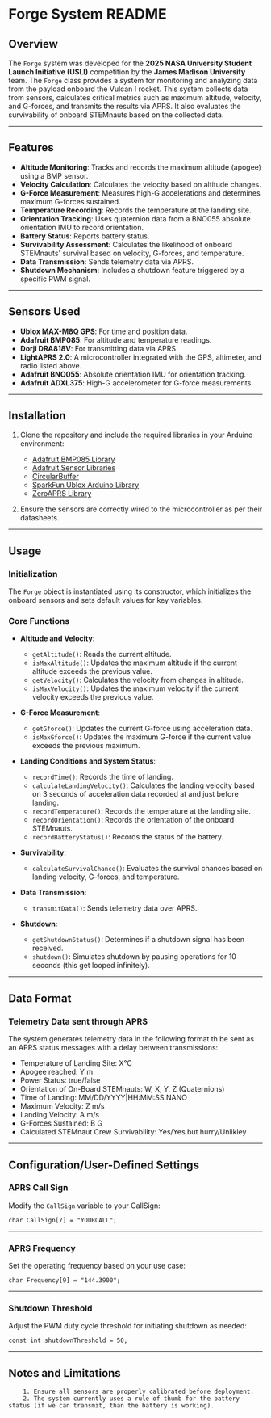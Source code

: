 # Forge System README

## Overview
The `Forge` system was developed for the **2025 NASA University Student Launch Initiative (USLI)** competition by the **James Madison University** team.
The `Forge` class provides a system for monitoring and analyzing data from the payload onboard the Vulcan I rocket. This system collects data from sensors, calculates critical metrics such as maximum altitude, velocity, and G-forces, and transmits the results via APRS. It also evaluates the survivability of onboard STEMnauts based on the collected data.

---

## Features
- **Altitude Monitoring**: Tracks and records the maximum altitude (apogee) using a BMP sensor.
- **Velocity Calculation**: Calculates the velocity based on altitude changes.
- **G-Force Measurement**: Measures high-G accelerations and determines maximum G-forces sustained.
- **Temperature Recording**: Records the temperature at the landing site.
- **Orientation Tracking**: Uses quaternion data from a BNO055 absolute orientation IMU to record orientation.
- **Battery Status**: Reports battery status.
- **Survivability Assessment**: Calculates the likelihood of onboard STEMnauts' survival based on velocity, G-forces, and temperature.
- **Data Transmission**: Sends telemetry data via APRS.
- **Shutdown Mechanism**: Includes a shutdown feature triggered by a specific PWM signal.

---

## Sensors Used
- **Ublox MAX-M8Q GPS**: For time and position data.
- **Adafruit BMP085**: For altitude and temperature readings.
- **Dorji DRA818V**: For transmitting data via APRS.
- **LightAPRS 2.0**: A microcontroller integrated with the GPS, altimeter, and radio listed above.
- **Adafruit BNO055**: Absolute orientation IMU for orientation tracking.
- **Adafruit ADXL375**: High-G accelerometer for G-force measurements.
---

## Installation
1. Clone the repository and include the required libraries in your Arduino environment:
   - [Adafruit BMP085 Library](https://github.com/adafruit/Adafruit-BMP085-Library)
   - [Adafruit Sensor Libraries](https://github.com/adafruit/Adafruit_Sensor)
   - [CircularBuffer](https://github.com/rlogiacco/CircularBuffer)
   - [SparkFun Ublox Arduino Library](https://github.com/sparkfun/SparkFun_Ublox_Arduino_Library)
   - [ZeroAPRS Library](https://github.com/hakkican/ZeroAPRS)

2. Ensure the sensors are correctly wired to the microcontroller as per their datasheets.

---

## Usage
### Initialization
The `Forge` object is instantiated using its constructor, which initializes the onboard sensors and sets default values for key variables.

### Core Functions
- **Altitude and Velocity**:
  - `getAltitude()`: Reads the current altitude.
  - `isMaxAltitude()`: Updates the maximum altitude if the current altitude exceeds the previous value.
  - `getVelocity()`: Calculates the velocity from changes in altitude.
  - `isMaxVelocity()`: Updates the maximum velocity if the current velocity exceeds the previous value.

- **G-Force Measurement**:
  - `getGforce()`: Updates the current G-force using acceleration data.
  - `isMaxGforce()`: Updates the maximum G-force if the current value exceeds the previous maximum.

- **Landing Conditions and System Status**:
  - `recordTime()`: Records the time of landing.
  - `calculateLandingVelocity()`: Calculates the landing velocity based on 3 seconds of acceleration data recorded at and just before landing.
  - `recordTemperature()`: Records the temperature at the landing site.
  - `recordOrientation()`: Records the orientation of the onboard STEMnauts.
  - `recordBatteryStatus()`: Records the status of the battery.

- **Survivability**:
  - `calculateSurvivalChance()`: Evaluates the survival chances based on landing velocity, G-forces, and temperature.

- **Data Transmission**:
  - `transmitData()`: Sends telemetry data over APRS.

- **Shutdown**:
  - `getShutdownStatus()`: Determines if a shutdown signal has been received.
  - `shutdown()`: Simulates shutdown by pausing operations for 10 seconds (this get looped infinitely).

---

## Data Format
### Telemetry Data sent through APRS
The system generates telemetry data in the following format th be sent as an APRS status messages with a delay between transmissions:
- Temperature of Landing Site: X°C 
- Apogee reached: Y m
- Power Status: true/false
- Orientation of On-Board STEMnauts: W, X, Y, Z (Quaternions) 
- Time of Landing: MM/DD/YYYY|HH:MM:SS.NANO 
- Maximum Velocity: Z m/s 
- Landing Velocity: A m/s 
- G-Forces Sustained: B G 
- Calculated STEMnaut Crew Survivability: Yes/Yes but hurry/Unlikley
---
## Configuration/User-Defined Settings
### APRS Call Sign
Modify the `CallSign` variable to your CallSign:

    char CallSign[7] = "YOURCALL";
---
### APRS Frequency 
Set the operating frequency based on your use case:

    char Frequency[9] = "144.3900";
---
### Shutdown Threshold 
Adjust the PWM duty cycle threshold for initiating shutdown as needed:

    const int shutdownThreshold = 50;
---
## Notes and Limitations

        1. Ensure all sensors are properly calibrated before deployment.
        2. The system currently uses a rule of thumb for the battery status (if we can transmit, than the battery is working).
